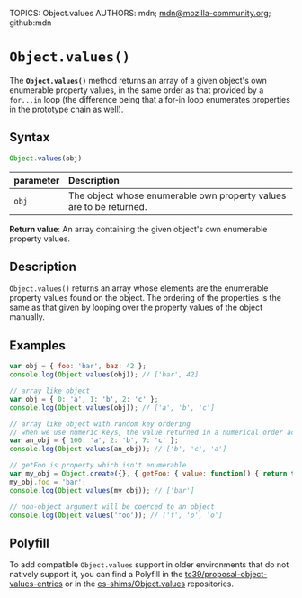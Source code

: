 TOPICS: Object.values
AUTHORS: mdn; mdn@mozilla-community.org; github:mdn

# `Object.values()`

The **`Object.values()`** method returns an array of a given object's own enumerable property
values, in the same order as that provided by a `for...in` loop (the difference being that a
for-in loop enumerates properties in the prototype chain as well).

## Syntax

```javascript
Object.values(obj)
```

| parameter | Description |
| :-- | :-- |
| `obj` | The object whose enumerable own property values are to be returned. |

**Return value**: An array containing the given object's own enumerable property values.

## Description

`Object.values()` returns an array whose elements are the enumerable property values found on the
object. The ordering of the properties is the same as that given by looping over the property values
of the object manually.

## Examples

```javascript
var obj = { foo: 'bar', baz: 42 };
console.log(Object.values(obj)); // ['bar', 42]

// array like object
var obj = { 0: 'a', 1: 'b', 2: 'c' };
console.log(Object.values(obj)); // ['a', 'b', 'c']

// array like object with random key ordering
// when we use numeric keys, the value returned in a numerical order according to the keys
var an_obj = { 100: 'a', 2: 'b', 7: 'c' };
console.log(Object.values(an_obj)); // ['b', 'c', 'a']

// getFoo is property which isn't enumerable
var my_obj = Object.create({}, { getFoo: { value: function() { return this.foo; } } });
my_obj.foo = 'bar';
console.log(Object.values(my_obj)); // ['bar']

// non-object argument will be coerced to an object
console.log(Object.values('foo')); // ['f', 'o', 'o']
```

## Polyfill

To add compatible `Object.values` support in older environments that do not natively support it,
you can find a Polyfill in the [tc39/proposal-object-values-entries](https://github.com/tc39/proposal-object-values-entries)
or in the [es-shims/Object.values](https://github.com/es-shims/Object.values) repositories.
